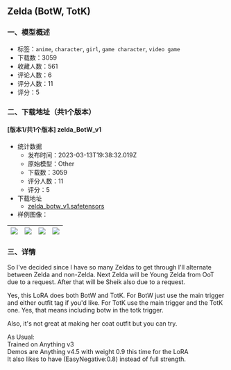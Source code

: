 ## Zelda (BotW, TotK)
### 一、模型概述

- 标签：`anime`, `character`, `girl`, `game character`, `video game`
- 下载数：3059
- 收藏人数：561
- 评论人数：6
- 评分人数：11
- 评分：5

### 二、下载地址（共1个版本）

#### [版本1/共1个版本] zelda_BotW_v1

- 统计数据
  - 发布时间：2023-03-13T19:38:32.019Z
  - 原始模型：Other
  - 下载数：3059
  - 评分人数：11
  - 评分：5
- 下载地址
  - [zelda_botw_v1.safetensors](https://civitai.com/api/download/models/22743)
- 样例图像：

| <img src="https://image.civitai.com/xG1nkqKTMzGDvpLrqFT7WA/923d8da0-6ad1-49c2-0ec2-768ab7869100/width=450/245496.jpeg" /> | <img src="https://image.civitai.com/xG1nkqKTMzGDvpLrqFT7WA/b98a4983-173e-4b14-5fab-908fd6f1b600/width=450/245508.jpeg" /> | <img src="https://image.civitai.com/xG1nkqKTMzGDvpLrqFT7WA/a3f52381-5f20-4b84-5ae4-33ea226d4200/width=450/245507.jpeg" /> | <img src="https://image.civitai.com/xG1nkqKTMzGDvpLrqFT7WA/3f7f9797-cdc1-4242-f797-4d1a5815ce00/width=450/245506.jpeg" /> |
| ---- | ---- | ---- | ---- |


### 三、详情
<p>So I've decided since I have so many Zeldas to get through I'll alternate between Zelda and non-Zelda. Next Zelda will be Young Zelda from OoT due to a request. After that will be Sheik also due to a request.</p><p>Yes, this LoRA does both BotW and TotK. For BotW just use the main trigger and either outfit tag if you'd like. For TotK use the main trigger and the TotK one. Yes, that means including botw in the totk trigger.</p><p>Also, it's not great at making her coat outfit but you can try.</p><p>As Usual:<br />Trained on Anything v3<br />Demos are Anything v4.5 with weight 0.9 this time for the LoRA<br />It also likes to have (EasyNegative:0.8) instead of full strength.</p>